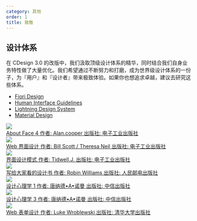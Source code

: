 ```yaml
---
category: 其他
order: 1
title: 致敬
---
```


## 设计体系

在 CDesign 3.0 的改版中，我们汲取顶级设计体系的精华，同时结合我们自身业务特性做了大量优化。我们希望通过不断努力和打磨，成为世界级设计体系的一份子，为『用户』和『设计者』带来极致体验。如果你也想追求卓越，建议去研究这些体系。

- [Fiori Design](https://experience.sap.com/fiori-design-web/)
- [Human Interface Guidelines](https://developer.apple.com/ios/human-interface-guidelines/overview/themes/)
- [Lightning Design System](https://lightningdesignsystem.com/getting-started/)
- [Material Design](https://material.io/)

<div class="resource-cards">
  <a target="_blank" href="http://book.douban.com/subject/26642302/" class="resource-card">
    <div class="resource-card-cover">
      <img src="https://os.alipayobjects.com/rmsportal/PeeRQQIGQJCswxe.png">
    </div>
    <div class="resource-card-content">
      <span class="resource-card-title">About Face 4</span>
      <span class="resource-card-description">作者: Alan.cooper</span>
      <span class="resource-card-description">出版社: 电子工业出版社</span>
    </div>
  </a>
  <a target="_blank" href="http://book.douban.com/subject/3821157/" class="resource-card">
    <div class="resource-card-cover">
      <img src="https://os.alipayobjects.com/rmsportal/CoojVXLtoWrUSmI.png">
    </div>
    <div class="resource-card-content">
      <span class="resource-card-title">Web 界面设计</span>
      <span class="resource-card-description">作者: Bill Scott / Theresa Neil</span>
      <span class="resource-card-description">出版社: 电子工业出版社</span>
    </div>
  </a>
  <a target="_blank" href="http://book.douban.com/subject/25716088/" class="resource-card">
    <div class="resource-card-cover">
      <img src="https://os.alipayobjects.com/rmsportal/oRxdwgZMwfEFeJa.png">
    </div>
    <div class="resource-card-content">
      <span class="resource-card-title">界面设计模式</span>
      <span class="resource-card-description">作者: Tidwell,J.</span>
      <span class="resource-card-description">出版社: 电子工业出版社</span>
    </div>
  </a>
  <a target="_blank" href="http://book.douban.com/subject/3323633/" class="resource-card">
    <div class="resource-card-cover">
      <img src="https://os.alipayobjects.com/rmsportal/SNdJVyZaZwdwJmr.png">
    </div>
    <div class="resource-card-content">
      <span class="resource-card-title">写给大家看的设计书</span>
      <span class="resource-card-description">作者: Robin Williams</span>
      <span class="resource-card-description">出版社: 人民邮电出版社</span>
    </div>
  </a>
  <a target="_blank" href="http://book.douban.com/subject/26102860/" class="resource-card">
    <div class="resource-card-cover">
      <img src="https://os.alipayobjects.com/rmsportal/txGrSvGFMTTrwjY.png">
    </div>
    <div class="resource-card-content">
      <span class="resource-card-title">设计心理学 1</span>
      <span class="resource-card-description">作者: 唐纳德•A•诺曼</span>
      <span class="resource-card-description">出版社: 中信出版社</span>
    </div>
  </a>
  <a target="_blank" href="http://book.douban.com/subject/26424688/" class="resource-card">
    <div class="resource-card-cover">
      <img src="https://os.alipayobjects.com/rmsportal/cZQyAARFxzaKEOG.png">
    </div>
    <div class="resource-card-content">
      <span class="resource-card-title">设计心理学 3</span>
      <span class="resource-card-description">作者: 唐纳德•A•诺曼</span>
      <span class="resource-card-description">出版社: 中信出版社</span>
    </div>
  </a>
  <a target="_blank" href="http://book.douban.com/subject/4886100/" class="resource-card">
    <div class="resource-card-cover">
      <img src="https://os.alipayobjects.com/rmsportal/moeFnnuXrputdag.png">
    </div>
    <div class="resource-card-content">
      <span class="resource-card-title">Web 表单设计</span>
      <span class="resource-card-description">作者: Luke Wroblewski</span>
      <span class="resource-card-description">出版社: 清华大学出版社</span>
    </div>
  </a>
</div>

